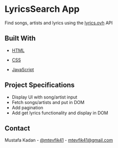 <!-- ABOUT THE PROJECT -->

# LyricsSearch App

Find songs, artists and lyrics using the [lyrics.ovh](https://lyrics.ovh) API

## Built With

- [HTML](https://en.wikipedia.org/wiki/HTML)

- [CSS](https://en.wikipedia.org/wiki/CSS)

- [JavaScript](https://www.javascript.com/)

## Project Specifications

- Display UI with song/artist input
- Fetch songs/artists and put in DOM
- Add pagination
- Add get lyrics functionality and display in DOM

## Contact

Mustafa Kadan - [@mtevfik41](https://twitter.com/mtevfik41) - mtevfik41@gmail.com
